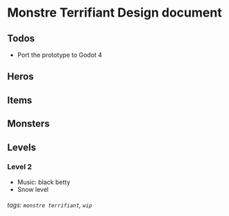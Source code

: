 # Monstre Terrifiant Design document

## Todos

* Port the prototype to Godot 4

## Heros

## Items

## Monsters

## Levels

### Level 2

* Music: black betty
* Snow level

###### tags: `monstre terrifiant`, `wip`
